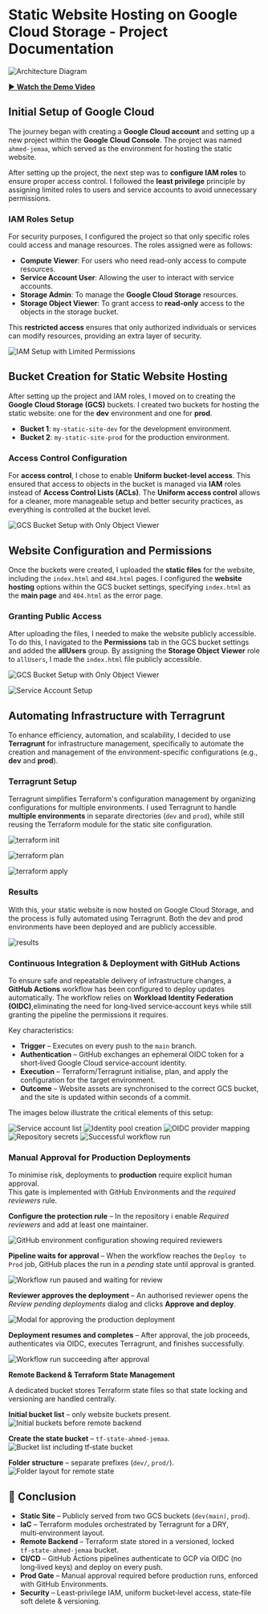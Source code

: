 # Static Website Hosting on Google Cloud Storage - Project Documentation


![Architecture Diagram](./images/canva-diagram.png)

[▶️ **Watch the Demo Video**](./images/demo.mp4)

## Initial Setup of Google Cloud

The journey began with creating a **Google Cloud account** and setting up a new project within the **Google Cloud Console**. The project was named `ahmed-jemaa`, which served as the environment for hosting the static website.

After setting up the project, the next step was to **configure IAM roles** to ensure proper access control. I followed the **least privilege** principle by assigning limited roles to users and service accounts to avoid unnecessary permissions.

### **IAM Roles Setup**

For security purposes, I configured the project so that only specific roles could access and manage resources. The roles assigned were as follows:
- **Compute Viewer**: For users who need read-only access to compute resources.
- **Service Account User**: Allowing the user to interact with service accounts.
- **Storage Admin**: To manage the **Google Cloud Storage** resources.
- **Storage Object Viewer**: To grant access to **read-only** access to the objects in the storage bucket.

This **restricted access** ensures that only authorized individuals or services can modify resources, providing an extra layer of security.

![IAM Setup with Limited Permissions](./images/1-setupIAMwithlimitedpermision.png)

## Bucket Creation for Static Website Hosting

After setting up the project and IAM roles, I moved on to creating the **Google Cloud Storage (GCS)** buckets. I created two buckets for hosting the static website: one for the **dev** environment and one for **prod**.

- **Bucket 1**: `my-static-site-dev` for the development environment.
- **Bucket 2**: `my-static-site-prod` for the production environment.

### **Access Control Configuration**

For **access control**, I chose to enable **Uniform bucket-level access**. This ensured that access to objects in the bucket is managed via **IAM** roles instead of **Access Control Lists (ACLs)**. The **Uniform access control** allows for a cleaner, more manageable setup and better security practices, as everything is controlled at the bucket level.


![GCS Bucket Setup with Only Object Viewer](./images/2-setupbucketwithonlyobjectviewer.png)

## Website Configuration and Permissions

Once the buckets were created, I uploaded the **static files** for the website, including the `index.html` and `404.html` pages. I configured the **website hosting** options within the GCS bucket settings, specifying `index.html` as the **main page** and `404.html` as the error page.

### **Granting Public Access**

After uploading the files, I needed to make the website publicly accessible. To do this, I navigated to the **Permissions** tab in the GCS bucket settings and added the **allUsers** group. By assigning the **Storage Object Viewer** role to `allUsers`, I made the `index.html` file publicly accessible.

![GCS Bucket Setup with Only Object Viewer](./images/4-addserviceaccount.png)

![Service Account Setup](./images/5-addkeyjson.png)

## Automating Infrastructure with Terragrunt

To enhance efficiency, automation, and scalability, I decided to use **Terragrunt** for infrastructure management, specifically to automate the creation and management of the environment-specific configurations (e.g., **dev** and **prod**).


### **Terragrunt Setup**

Terragrunt simplifies Terraform's configuration management by organizing configurations for multiple environments. I used Terragrunt to handle **multiple environments** in separate directories (`dev` and `prod`), while still reusing the Terraform module for the static site configuration.

![terraform init ](./images/7-terraforminit.png)

![terraform plan ](./images/8-terraformplan.png)

![terraform apply ](./images/9-terragruntapply.png)

### **Results**

With this, your static website is now hosted on Google Cloud Storage, and the process is fully automated using Terragrunt. Both the dev and prod environments have been deployed and are publicly accessible.

![results ](./images/11-deploysuccess.png)

### **Continuous Integration & Deployment with GitHub Actions**

To ensure safe and repeatable delivery of infrastructure changes, a **GitHub Actions** workflow has been configured to deploy updates automatically. The workflow relies on **Workload Identity Federation (OIDC)**,eliminating the need for long‑lived service‑account keys while still granting the pipeline the permissions it requires.

Key characteristics:

* **Trigger** – Executes on every push to the `main` branch.
* **Authentication** – GitHub exchanges an ephemeral OIDC token for a short‑lived Google Cloud service‑account identity.
* **Execution** – Terraform/Terragrunt initialise, plan, and apply the configuration for the target environment.
* **Outcome** – Website assets are synchronised to the correct GCS bucket, and the site is updated within seconds of a commit.

The images below illustrate the critical elements of this setup:

![Service account list](./images/13-createserviceaccountforgithubaction.png)
![Identity pool creation](./images/14-createpool.png)
![OIDC provider mapping](./images/15-setuptheOIDCPROVIDER.png)
![Repository secrets](./images/17-setupsecretes.png)
![Successful workflow run](./images/20-firstworkflowsuccess.png)


### **Manual Approval for Production Deployments**

To minimise risk, deployments to **production** require explicit human approval.  
This gate is implemented with GitHub Environments and the *required reviewers* rule.

**Configure the protection rule** – In the repository i  enable *Required reviewers* and add at least one maintainer.

![GitHub environment configuration showing required reviewers](./images/21-addreviiewerforproductionenv.png)

**Pipeline waits for approval** – When the workflow reaches the `Deploy to Prod` job, GitHub places the run in a *pending* state until approval is granted.

![Workflow run paused and waiting for review](./images/22-approvalwaitingforprodenv.png)

**Reviewer approves the deployment** – An authorised reviewer opens the *Review pending deployments* dialog and clicks **Approve and deploy**.

![Modal for approving the production deployment](./images/23-approveit.png)

**Deployment resumes and completes** – After approval, the job proceeds, authenticates via OIDC, executes Terragrunt, and finishes successfully.

![Workflow run succeeding after approval](./images/24-approvalworkingfine.png)

**Remote Backend & Terraform State Management**

A dedicated bucket stores Terraform state files so that state locking and versioning are handled centrally.

**Initial bucket list** – only website buckets present.  
![Initial buckets before remote backend](./images/25-bucketupdated.png)

**Create the state bucket** – `tf-state-ahmed-jemaa`.  
![Bucket list including tf‑state bucket](./images/26-addingtfstatefile.png)

**Folder structure** – separate prefixes (`dev/`, `prod/`).  
![Folder layout for remote state](./images/27-tfstatefileremotebackend.png)

## 🏁 Conclusion

- **Static Site** – Publicly served from two GCS buckets (`dev(main)`, `prod`).
- **IaC** – Terraform modules orchestrated by Terragrunt for a DRY, multi‑environment layout.
- **Remote Backend** – Terraform state stored in a versioned, locked `tf‑state‑ahmed‑jemaa` bucket.
- **CI/CD** – GitHub Actions pipelines authenticate to GCP via OIDC (no long‑lived keys) and deploy on every push.
- **Prod Gate** – Manual approval required before production runs, enforced with GitHub Environments.
- **Security** – Least‑privilege IAM, uniform bucket‑level access, state‑file soft delete & versioning.
